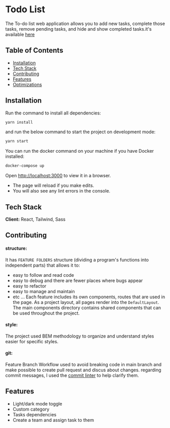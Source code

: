 # Todo List

The To-do list web application allows you to add new tasks, complete those tasks, remove pending tasks, and hide and show completed tasks.it's available [here](https://formaloo-todo-list.netlify.app/)

## Table of Contents

- [Installation](#installation)
- [Tech Stack](#tech-stack)
- [Contributing](#contributing)
- [Features](#features)
- [Optimizations](#optimizations)

## Installation

Run the command to install all dependencies:

```bash
yarn install
```

and run the below command to start the project on development mode:

```bash
yarn start
```

You can run the docker command on your machine if you have Docker installed:

```bash
docker-compose up
```

Open [http://localhost:3000](http://localhost:3000) to view it in a browser.

- The page will reload if you make edits.
- You will also see any lint errors in the console.

## Tech Stack

**Client:** React, Tailwind, Sass

## Contributing

#### structure:

It has `FEATURE FOLDERS` structure (dividing a program's functions into independent parts) that allows it to:

- easy to follow and read code
- easy to debug and there are fewer places where bugs appear
- easy to refactor
- easy to manage and maintain
- etc ...
  Each feature includes its own components, routes that are used in the page.
  As a project layout, all pages render into the `DefaultLayout`.
  The main components directory contains shared components that can be used throughout the project.

#### style:

The project used BEM methodology to organize and understand styles easier for specific styles.

#### git:

Feature Branch Workflow used to avoid breaking code in main branch and make possible to create pull request and discus about changes. regarding commit messages, I used the [commit linter](https://commitlint.js.org/#/) to help clarify them.

## Features

- Light/dark mode toggle
- Custom category
- Tasks dependencies
- Create a team and assign task to them
